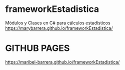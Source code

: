 # frameworkEstadistica
Módulos y Clases en C# para cálculos estadísticos https://marybarrera.github.io/frameworkEstadistica/

# GITHUB PAGES
https://maribel-barrera.github.io/frameworkEstadistica/
